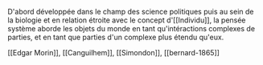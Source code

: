 D'abord développée dans le champ des science politiques puis au sein de la biologie et en relation étroite avec le concept d'[[Individu]], la pensée système aborde les objets du monde en tant qu'intéractions complexes de parties, et en tant que parties d'un complexe plus étendu qu'eux.

[[Edgar Morin]], [[Canguilhem]], [[Simondon]], [[bernard-1865]]